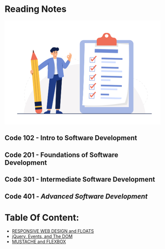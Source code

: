 # Reading Notes

![images](images/Checklist.jpg)

## Code 102 - Intro to Software Development
## Code 201 - Foundations of Software Development
## Code 301 - **Intermediate Software Development**
## Code 401 - ***Advanced Software Development***

# Table Of Content:
-  [RESPONSIVE WEB DESIGN and FLOATS](class-01)
-  [jQuery, Events, and The DOM](class-02)
-  [MUSTACHE and FLEXBOX](class-03)





